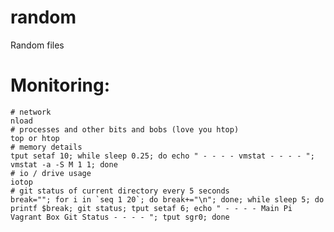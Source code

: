 # random
Random files

# Monitoring:
    # network
    nload
    # processes and other bits and bobs (love you htop)
    top or htop
    # memory details
    tput setaf 10; while sleep 0.25; do echo " - - - - vmstat - - - - "; vmstat -a -S M 1 1; done
    # io / drive usage
    iotop
    # git status of current directory every 5 seconds
    break=""; for i in `seq 1 20`; do break+="\n"; done; while sleep 5; do printf $break; git status; tput setaf 6; echo " - - - - Main Pi Vagrant Box Git Status - - - - "; tput sgr0; done

